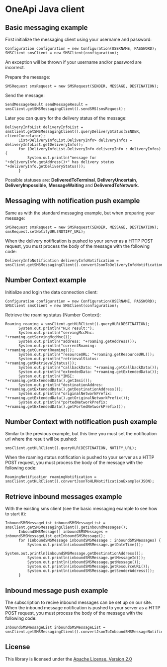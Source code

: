 OneApi Java client
============================

Basic messaging example
-----------------------

First initialize the messaging client using your username and password:

    Configuration configuration = new Configuration(USERNAME, PASSWORD);
    SMSClient smsClient = new SMSClient(configuration);


An exception will be thrown if your username and/or password are incorrect.

Prepare the message:

    SMSRequest smsRequest = new SMSRequest(SENDER, MESSAGE, DESTINATION);


Send the message:

    SendMessageResult sendMessageResult = smsClient.getSMSMessagingClient().sendSMS(smsRequest);


Later you can query for the delivery status of the message:

    DeliveryInfoList deliveryInfoList = smsClient.getSMSMessagingClient().queryDeliveryStatus(SENDER, clientCorrelator);
          List<DeliveryInfoList.DeliveryInfo> deliveryInfos = deliveryInfoList.getDeliveryInfo();
          for (DeliveryInfoList.DeliveryInfo deliveryInfo : deliveryInfos) {
              System.out.println("message for "+deliveryInfo.getAddress()+" has delivery status "+deliveryInfo.getDeliveryStatus());
          }


Possible statuses are: **DeliveredToTerminal**, **DeliveryUncertain**, **DeliveryImpossible**, **MessageWaiting** and **DeliveredToNetwork**.

Messaging with notification push example
-----------------------

Same as with the standard messaging example, but when preparing your message:

    SMSRequest smsRequest = new SMSRequest(SENDER, MESSAGE, DESTINATION);
    smsRequest.setNotifyURL(NOTIFY_URL);


When the delivery notification is pushed to your server as a HTTP POST request, you must process the body of the message with the following code:

    DeliveryInfoNotification deliveryInfoNotification = smsClient.getSMSMessagingClient().convertJsonToDeliveryInfoNotification(JSON);


Number Context example
-----------------------

Initialize and login the data connection client:

    Configuration configuration = new Configuration(USERNAME, PASSWORD);
    SMSClient smsClient = new SMSClient(configuration);


Retrieve the roaming status (Number Context):

    Roaming roaming = smsClient.getHLRClient().queryHLR(DESTINATION);
          System.out.println("HLR result:");
          System.out.println("servingMccMnc: "+roaming.getServingMccMnc()); 
          System.out.println("address: "+roaming.getAddress()); 
          System.out.println("currentRoaming: "+roaming.getCurrentRoaming()); 
          System.out.println("resourceURL: "+roaming.getResourceURL()); 
          System.out.println("retrievalStatus: "+roaming.getRetrievalStatus()); 
          System.out.println("callbackData: "+roaming.getCallbackData()); 
          System.out.println("extendedData: "+roaming.getExtendedData()); 
          System.out.println("IMSI: "+roaming.getExtendedData().getImsi()); 
          System.out.println("destinationAddres: "+roaming.getExtendedData().getDestinationAddress()); 
          System.out.println("originalNetworkPrefix: "+roaming.getExtendedData().getOriginalNetworkPrefix()); 
          System.out.println("portedNetworkPrefix: "+roaming.getExtendedData().getPortedNetworkPrefix());


Number Context with notification push example
-----------------------

Similar to the previous example, but this time you must set the notification url where the result will be pushed:

    smsClient.getHLRClient().queryHLR(DESTINATION, NOTIFY_URL);


When the roaming status notification is pushed to your server as a HTTP POST request, you must process the body of the message with the following code:

    RoamingNotification roamingNotification = smsClient.getHLRClient().convertJsonToHLRNotificationExample(JSON);


Retrieve inbound messages example
-----------------------

With the existing sms client (see the basic messaging example to see how to start it):

    InboundSMSMessageList inboundSMSMessageList =  smsClient.getSMSMessagingClient().getInboundMessages();
          InboundSMSMessage[] inboundSMSMessages = inboundSMSMessageList.getInboundSMSMessage();
          for (InboundSMSMessage inboundSMSMessage : inboundSMSMessages) {
              System.out.println(inboundSMSMessage.getDateTime());
              System.out.println(inboundSMSMessage.getDestinationAddress());
              System.out.println(inboundSMSMessage.getMessageId());
              System.out.println(inboundSMSMessage.getMessage());
              System.out.println(inboundSMSMessage.getResourceURL());
              System.out.println(inboundSMSMessage.getSenderAddress());
          }


Inbound message push example
-----------------------

The subscription to recive inbound messages can be set up on our site.
When the inbound message notification is pushed to your server as a HTTP POST request, you must process the body of the message with the following code:

    InboundSMSMessageList inboundSMSMessageList = smsClient.getSMSMessagingClient().convertJsonToInboundSMSMessageNotificationExample(JSON);


License
-------

This library is licensed under the [Apache License, Version 2.0](http://www.apache.org/licenses/LICENSE-2.0)
